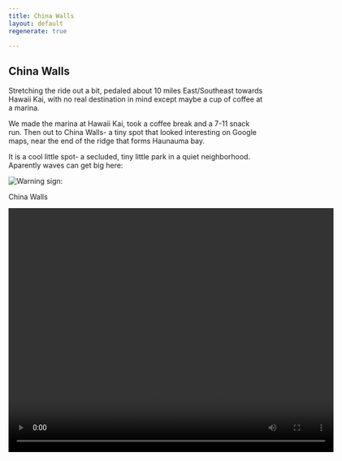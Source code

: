 ```yaml
---
title: China Walls
layout: default
regenerate: true

---
```


## China Walls

Stretching the ride out a bit, pedaled about 10 miles East/Southeast towards Hawaii Kai, with no real destination in mind except maybe a cup of coffee at a marina.    

We made the marina at Hawaii Kai, took a coffee break and a 7-11 snack run.  Then out to China Walls- a tiny spot that looked interesting on Google maps, near the end of the ridge that forms Haunauma bay. 

It is a cool little spot- a secluded, tiny little park in a quiet neighborhood.  Aparently waves can get big here:

![Warning sign:](images/chinawallssign.JPG)




China Walls
<p>
<video width="640" height="480" controls>
<source src="../oahuv1/images/walls1.webm" type="video/webm">
  Your browser does not support the video tag.
</video>
</p>
